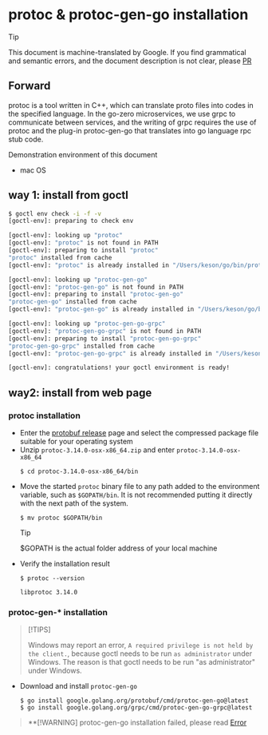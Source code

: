 # protoc & protoc-gen-go installation
> [!TIP]
> This document is machine-translated by Google. If you find grammatical and semantic errors, and the document description is not clear, please [PR](doc-contibute.md)

## Forward
protoc is a tool written in C++, which can translate proto files into codes in the specified language. In the go-zero microservices, we use grpc to communicate between services, and the writing of grpc requires the use of protoc and the plug-in protoc-gen-go that translates into go language rpc stub code.

Demonstration environment of this document
* mac OS

## way 1: install from goctl
```bash
$ goctl env check -i -f -v                                 
[goctl-env]: preparing to check env

[goctl-env]: looking up "protoc"
[goctl-env]: "protoc" is not found in PATH
[goctl-env]: preparing to install "protoc"
"protoc" installed from cache
[goctl-env]: "protoc" is already installed in "/Users/keson/go/bin/protoc"

[goctl-env]: looking up "protoc-gen-go"
[goctl-env]: "protoc-gen-go" is not found in PATH
[goctl-env]: preparing to install "protoc-gen-go"
"protoc-gen-go" installed from cache
[goctl-env]: "protoc-gen-go" is already installed in "/Users/keson/go/bin/protoc-gen-go"

[goctl-env]: looking up "protoc-gen-go-grpc"
[goctl-env]: "protoc-gen-go-grpc" is not found in PATH
[goctl-env]: preparing to install "protoc-gen-go-grpc"
"protoc-gen-go-grpc" installed from cache
[goctl-env]: "protoc-gen-go-grpc" is already installed in "/Users/keson/go/bin/protoc-gen-go-grpc"

[goctl-env]: congratulations! your goctl environment is ready!
```

## way2: install from web page

### protoc installation

* Enter the [protobuf release](https://github.com/protocolbuffers/protobuf/releases) page and select the compressed package file suitable for your operating system
* Unzip `protoc-3.14.0-osx-x86_64.zip` and enter `protoc-3.14.0-osx-x86_64`
    ```shell
    $ cd protoc-3.14.0-osx-x86_64/bin
    ```
* Move the started `protoc` binary file to any path added to the environment variable, such as `$GOPATH/bin`. It is not recommended putting it directly with the next path of the system.
    ```shell
    $ mv protoc $GOPATH/bin
    ```
    > [!TIP]
    > $GOPATH is the actual folder address of your local machine
* Verify the installation result
    ```shell
    $ protoc --version
    ```
    ```shell
    libprotoc 3.14.0
    ```
### protoc-gen-* installation

> [!TIPS]
>
> Windows may report an error, `A required privilege is not held by the client.`, because goctl needs to be run `as administrator` under Windows.
>The reason is that goctl needs to be run "as administrator" under Windows.
* Download and install `protoc-gen-go`
    ```shell
    $ go install google.golang.org/protobuf/cmd/protoc-gen-go@latest
    $ go install google.golang.org/grpc/cmd/protoc-gen-go-grpc@latest
    ```

> **[!WARNING]
> protoc-gen-go installation failed, please read [Error](error.md)
